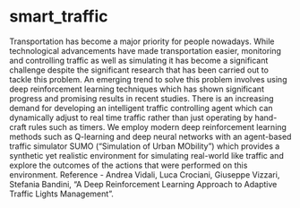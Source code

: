# smart_traffic

Transportation has become a major priority for people nowadays. While technological advancements have made transportation easier, monitoring and controlling traffic as well as simulating it has become a significant challenge despite the significant research that has been carried out to tackle this problem. An emerging trend to solve this problem involves using deep reinforcement learning techniques which has shown significant progress and promising results in recent studies. There is an increasing demand for developing an intelligent traffic controlling agent which can dynamically adjust to real time traffic rather than just operating by hand-craft rules such as timers. We employ modern deep reinforcement learning methods such as Q-learning and deep neural networks with an agent-based traffic simulator SUMO (“Simulation of Urban MObility”) which provides a synthetic yet realistic environment for simulating real-world like traffic and explore the outcomes of the actions that were performed on this environment.
Reference - Andrea Vidali, Luca Crociani, Giuseppe Vizzari, Stefania Bandini, “A Deep Reinforcement Learning Approach to Adaptive Traffic Lights Management”.
